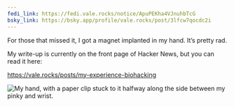 ```yaml
---
fedi_link: https://fedi.vale.rocks/notice/ApuPEKha4VJnuhbTcG
bsky_link: https://bsky.app/profile/vale.rocks/post/3lfcw7qocdc2i
---
```


For those that missed it, I got a magnet implanted in my hand. It’s pretty rad.

My write-up is currently on the front page of Hacker News, but you can read it here:

<https://vale.rocks/posts/my-experience-biohacking>

![My hand, with a paper clip stuck to it halfway along the side between my pinky and wrist.](https://fedi.vale.rocks/media/bcaedfc491978582b9e60fba4246ad31cc69cf6fe964293bc70f60fac84ba1a2.png)
